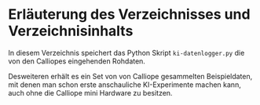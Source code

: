 # Erläuterung des Verzeichnisses und Verzeichnisinhalts

In diesem Verzeichnis speichert das Python Skript `ki-datenlogger.py` die von den Calliopes eingehenden Rohdaten.

Desweiteren erhält es ein Set von von Calliope gesammelten Beispieldaten, mit denen man schon erste anschauliche KI-Experimente machen kann, auch ohne die Calliope mini Hardware zu besitzen.
